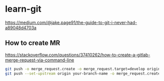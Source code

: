 # learn-git
https://medium.com/@jake.page91/the-guide-to-git-i-never-had-a89048d4703a

## How to create MR
https://stackoverflow.com/questions/37410262/how-to-create-a-gitlab-merge-request-via-command-line
```bash
git push -o merge_request.create -o merge_request.target=develop origin feature
git push --set-upstream origin your-branch-name -o merge_request.create
```
